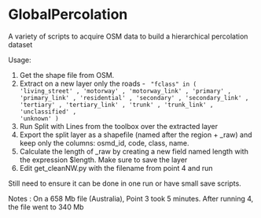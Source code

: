 # GlobalPercolation
A variety of scripts to acquire OSM data to build a hierarchical percolation dataset

Usage:

1. Get the shape file from OSM.
2. Extract on a new layer only the roads -
   <code>
   "fclass" in ( 'living_street' , 'motorway' , 'motorway_link' , 'primary' , 'primary_link' , 'residential' , 'secondary' , 'secondary_link' , 'tertiary' , 'tertiary_link' , 'trunk' , 'trunk_link' , 'unclassified' , 'unknown' )
   </code>
3. Run Split with Lines from the toolbox over the extracted layer
4. Export the split layer as a shapefile (named after the region + _raw) and keep only the columns: osmd_id, code, class, name.
5. Calculate the length of _raw by creating a new field named length with the expression $length. Make sure to save the layer
6. Edit get_cleanNW.py with the filename from point 4 and run

Still need to ensure it can be done in one run or have small save scripts.


Notes :
On a 658 Mb file (Australia), Point 3 took 5 minutes. After running 4, the file went to 340 Mb
